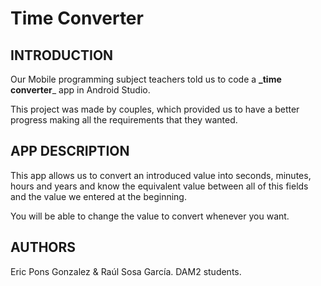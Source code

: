 # Time Converter


## INTRODUCTION 

Our Mobile programming subject teachers told us to code a **_time converter**_ app in Android Studio.

This project was made by couples, which provided us to have a better progress making all the requirements that they wanted. 


## APP DESCRIPTION


This app allows us to convert an introduced value into seconds, minutes, hours and years and know the equivalent value between all of this fields and the value we entered at the beginning.

You will be able to change the value to convert whenever you want.

## AUTHORS

Eric Pons Gonzalez & Raúl Sosa García.
DAM2 students.
